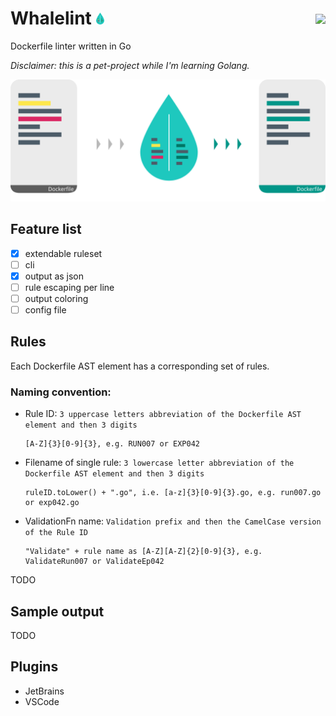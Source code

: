 # Whalelint <img width="13px" src="logo.svg"> <img align="right" style="position: relative; top: 10px;" src="https://github.com/cremindes/whalelint/workflows/build/badge.svg" />

Dockerfile linter written in Go

*Disclaimer: this is a pet-project while I'm learning Golang.*

<p align="center">
  <img width="550px" src="illustration.svg"> 
</p>

## Feature list

- [x] extendable ruleset
- [ ] cli
- [x] output as json
- [ ] rule escaping per line
- [ ] output coloring
- [ ] config file

## Rules

Each Dockerfile AST element has a corresponding set of rules. 

### Naming convention:
- Rule ID: 
  ```3 uppercase letters abbreviation of the Dockerfile AST element and then 3 digits```
  ```regexp
  [A-Z]{3}[0-9]{3}, e.g. RUN007 or EXP042
  ```
- Filename of single rule: 
  ```3 lowercase letter abbreviation of the Dockerfile AST element and then 3 digits```
  ```regexp 
  ruleID.toLower() + ".go", i.e. [a-z]{3}[0-9]{3}.go, e.g. run007.go or exp042.go
  ```
- ValidationFn name: 
  ```Validation prefix and then the CamelCase version of the Rule ID```
  ```regexp
  "Validate" + rule name as [A-Z][A-Z]{2}[0-9]{3}, e.g. ValidateRun007 or ValidateEp042
  ```

TODO

## Sample output

TODO

## Plugins

- JetBrains
- VSCode